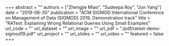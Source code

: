 +++
abstract = ""
authors = ["Zhengjie Miao", "Sudeepa Roy", "Jun Yang"]
date = "2019-06-30"
publication = "ACM SIGMOD International Conference on Management of Data (SIGMOD) 2019, Demonstration track"
title = "RATest: Explaining Wrong Relational Queries Using Small Examples"
url_code = ""
url_dataset = ""
url_image = ""
url_pdf = "./pdf/ratest-demo-sigmod19.pdf"
url_project = ""
url_slides = ""
url_video = ""
featured = false
+++